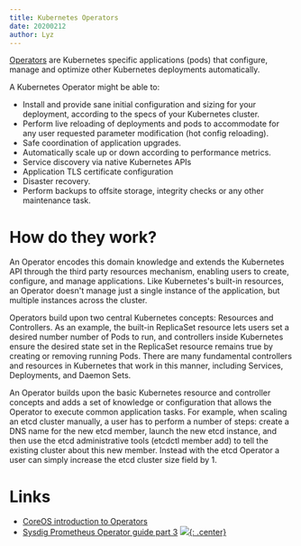 ```yaml
---
title: Kubernetes Operators
date: 20200212
author: Lyz
---
```


[Operators](https://coreos.com/blog/introducing-operators.html) are
Kubernetes specific applications (pods) that configure, manage and optimize
other Kubernetes deployments automatically.

A Kubernetes Operator might be able to:

* Install and provide sane initial configuration and sizing for your deployment,
  according to the specs of your Kubernetes cluster.
* Perform live reloading of deployments and pods to accommodate for any
  user requested parameter modification (hot config reloading).
* Safe coordination of application upgrades.
* Automatically scale up or down according to performance metrics.
* Service discovery via native Kubernetes APIs
* Application TLS certificate configuration
* Disaster recovery.
* Perform backups to offsite storage, integrity checks or any other maintenance task.

# How do they work?

An Operator encodes this domain knowledge and extends the Kubernetes API through
the third party resources mechanism, enabling users to create, configure, and
manage applications. Like Kubernetes's built-in resources, an Operator doesn't
manage just a single instance of the application, but multiple instances across
the cluster.

Operators build upon two central Kubernetes concepts: Resources and Controllers.
As an example, the built-in ReplicaSet resource lets users set a desired number
number of Pods to run, and controllers inside Kubernetes ensure the desired
state set in the ReplicaSet resource remains true by creating or removing
running Pods. There are many fundamental controllers and resources in Kubernetes
that work in this manner, including Services, Deployments, and Daemon Sets.

An Operator builds upon the basic Kubernetes resource and controller concepts
and adds a set of knowledge or configuration that allows the Operator to execute
common application tasks. For example, when scaling an etcd cluster manually,
a user has to perform a number of steps: create a DNS name for the new etcd
member, launch the new etcd instance, and then use the etcd administrative tools
(etcdctl member add) to tell the existing cluster about this new member. Instead
with the etcd Operator a user can simply increase the etcd cluster size field by
1.

# Links

* [CoreOS introduction to Operators](https://coreos.com/blog/introducing-operators.html)
* [Sysdig Prometheus Operator guide part 3](https://sysdig.com/blog/kubernetes-monitoring-prometheus-operator-part3/)
[![](not-by-ai.svg){: .center}](https://notbyai.fyi)

